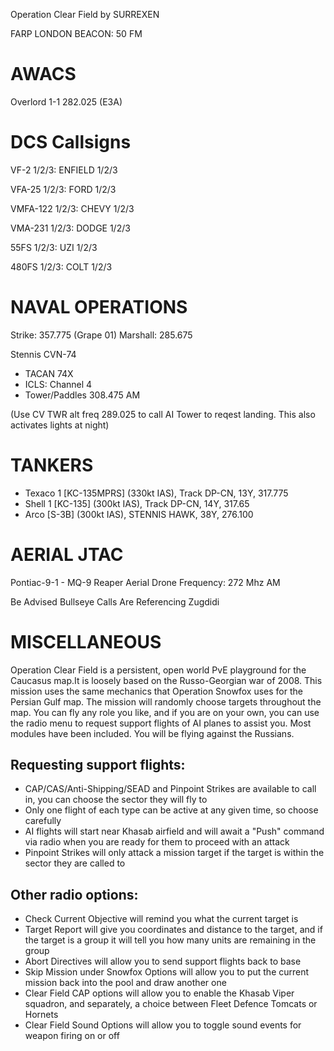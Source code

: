 Operation Clear Field by SURREXEN

FARP LONDON BEACON: 50 FM

AWACS
================

Overlord 1-1 282.025 (E3A)

DCS Callsigns
================

VF-2 1/2/3: ENFIELD 1/2/3

VFA-25 1/2/3: FORD 1/2/3

VMFA-122 1/2/3: CHEVY 1/2/3

VMA-231 1/2/3: DODGE 1/2/3

55FS 1/2/3: UZI 1/2/3

480FS 1/2/3: COLT 1/2/3

NAVAL OPERATIONS
================

Strike: 357.775 (Grape 01)
Marshall: 285.675

Stennis CVN-74
- TACAN 74X
- ICLS: Channel 4
- Tower/Paddles 308.475 AM

(Use CV TWR alt freq 289.025 to call AI Tower to reqest landing. This also activates lights at night)

TANKERS
================

- Texaco 1 [KC-135MPRS] (330kt IAS), Track DP-CN, 13Y, 317.775 
- Shell 1 [KC-135] (300kt IAS), Track DP-CN, 14Y, 317.65
- Arco [S-3B] (300kt IAS), STENNIS HAWK, 38Y, 276.100

AERIAL JTAC
================

Pontiac-9-1 - MQ-9 Reaper Aerial Drone
Frequency: 272 Mhz AM

Be Advised Bullseye Calls Are Referencing Zugdidi

MISCELLANEOUS
================

Operation Clear Field is a persistent, open world PvE playground for the Caucasus map.It is loosely based on the Russo-Georgian war of 2008. This mission uses the same mechanics that Operation Snowfox uses for the Persian Gulf map. The mission will randomly choose targets throughout the map. You can fly any role you like, and if you are on your own, you can use the radio menu to request support flights of AI planes to assist you. Most modules have been included. You will be flying against the Russians.

Requesting support flights:
--------------------------

- CAP/CAS/Anti-Shipping/SEAD and Pinpoint Strikes are available to call in, you can choose the sector they will fly to
- Only one flight of each type can be active at any given time, so choose carefully
- AI flights will start near Khasab airfield and will await a "Push" command via radio when you are ready for them to proceed with an attack
- Pinpoint Strikes will only attack a mission target if the target is within the sector they are called to

Other radio options:
--------------------

- Check Current Objective will remind you what the current target is
- Target Report will give you coordinates and distance to the target, and if the target is a group it will tell you how many units are remaining in the group
- Abort Directives will allow you to send support flights back to base
- Skip Mission under Snowfox Options will allow you to put the current mission back into the pool and draw another one
- Clear Field CAP options will allow you to enable the Khasab Viper squadron, and separately, a choice between Fleet Defence Tomcats or Hornets
- Clear Field Sound Options will allow you to toggle sound events for weapon firing on or off